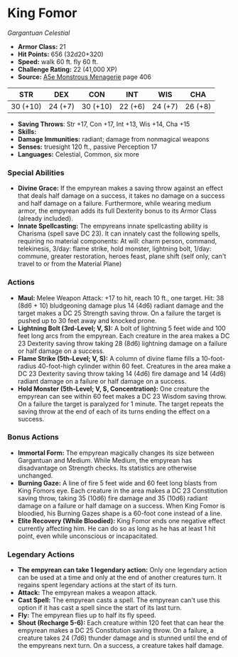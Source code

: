 # King Fomor

*Gargantuan* *Celestial*

- **Armor Class:** 21
- **Hit Points:** 656 (32d20+320)
- **Speed:** walk 60 ft. fly 60 ft.
- **Challenge Rating:** 22 (41,000 XP)
- **Source:** [A5e Monstrous Menagerie](https://enpublishingrpg.com/products/level-up-monstrous-menagerie-a5e) page 406

| STR | DEX | CON | INT | WIS | CHA |
| --- | --- | --- | --- | --- | --- |
| 30 (+10) | 24 (+7) | 30 (+10) | 22 (+6) | 24 (+7) | 26 (+8) |

- **Saving Throws**: Str +17, Con +17, Int +13, Wis +14, Cha +15
- **Skills:** 
- **Damage Immunities:** radiant; damage from nonmagical weapons
- **Senses:** truesight 120 ft., passive Perception 17
- **Languages:** Celestial, Common, six more

### Special Abilities

- **Divine Grace:** If the empyrean makes a saving throw against an effect that deals half damage on a success, it takes no damage on a success and half damage on a failure. Furthermore, while wearing medium armor, the empyrean adds its full Dexterity bonus to its Armor Class (already included).
- **Innate Spellcasting:** The empyreans innate spellcasting ability is Charisma (spell save DC 23). It can innately cast the following spells, requiring no material components: At will: charm person, command, telekinesis, 3/day: flame strike, hold monster, lightning bolt, 1/day: commune, greater restoration, heroes feast, plane shift (self only, can't travel to or from the Material Plane)

### Actions

- **Maul:** Melee Weapon Attack: +17 to hit, reach 10 ft., one target. Hit: 38 (8d6 + 10) bludgeoning damage plus 14 (4d6) radiant damage  and the target makes a DC 25 Strength saving throw. On a failure  the target is pushed up to 30 feet away and knocked prone.
- **Lightning Bolt (3rd-Level; V, S):** A bolt of lightning 5 feet wide and 100 feet long arcs from the empyrean. Each creature in the area makes a DC 23 Dexterity saving throw  taking 28 (8d6) lightning damage on a failure or half damage on a success.
- **Flame Strike (5th-Level; V, S):** A column of divine flame fills a 10-foot-radius  40-foot-high cylinder within 60 feet. Creatures in the area make a DC 23 Dexterity saving throw  taking 14 (4d6) fire damage and 14 (4d6) radiant damage on a failure or half damage on a success.
- **Hold Monster (5th-Level; V, S, Concentration):** One creature the empyrean can see within 60 feet makes a DC 23 Wisdom saving throw. On a failure  the target is paralyzed for 1 minute. The target repeats the saving throw at the end of each of its turns  ending the effect on a success.

### Bonus Actions

- **Immortal Form:** The empyrean magically changes its size between Gargantuan and Medium. While Medium, the empyrean has disadvantage on Strength checks. Its statistics are otherwise unchanged.
- **Burning Gaze:** A line of fire 5 feet wide and 60 feet long blasts from King Fomors eye. Each creature in the area makes a DC 23 Constitution saving throw, taking 35 (10d6) fire damage and 35 (10d6) radiant damage on a failure or half damage on a success. When King Fomor is bloodied, his Burning Gazes shape is a 60-foot cone instead of a line.
- **Elite Recovery (While Bloodied):** King Fomor ends one negative effect currently affecting him. He can do so as long as he has at least 1 hit point, even while unconscious or incapacitated.



### Legendary Actions

- **The empyrean can take 1 legendary action:** Only one legendary action can be used at a time and only at the end of another creatures turn. It regains spent legendary actions at the start of its turn.
- **Attack:** The empyrean makes a weapon attack.
- **Cast Spell:** The empyrean casts a spell. The empyrean can't use this option if it has cast a spell since the start of its last turn.
- **Fly:** The empyrean flies up to half its fly speed.
- **Shout (Recharge 5-6):** Each creature within 120 feet that can hear the empyrean makes a DC 25 Constitution saving throw. On a failure, a creature takes 24 (7d6) thunder damage and is stunned until the end of the empyreans next turn. On a success, a creature takes half damage.
